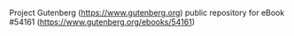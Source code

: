 Project Gutenberg (https://www.gutenberg.org) public repository for
eBook #54161 (https://www.gutenberg.org/ebooks/54161)
